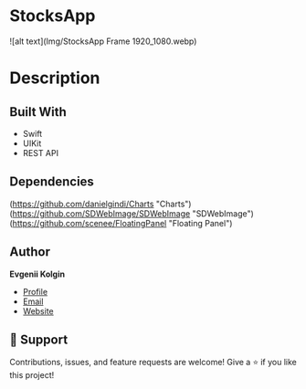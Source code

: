 # StocksApp
![alt text](Img/StocksApp Frame 1920_1080.webp)
# Description


## Built With
- Swift
- UIKit
- REST API

## Dependencies
(https://github.com/danielgindi/Charts "Charts")
(https://github.com/SDWebImage/SDWebImage "SDWebImage")
(https://github.com/scenee/FloatingPanel "Floating Panel")

## Author
**Evgenii Kolgin**

- [Profile](https://github.com/Colgates "Evgenii Kolgin")
- [Email](mailto:kolgin.ev@gmail.com?subject=Hi% "Hi!")
- [Website](https://evgeniikolgin.ru "Welcome")

## 🤝 Support
Contributions, issues, and feature requests are welcome!
Give a ⭐️ if you like this project!
